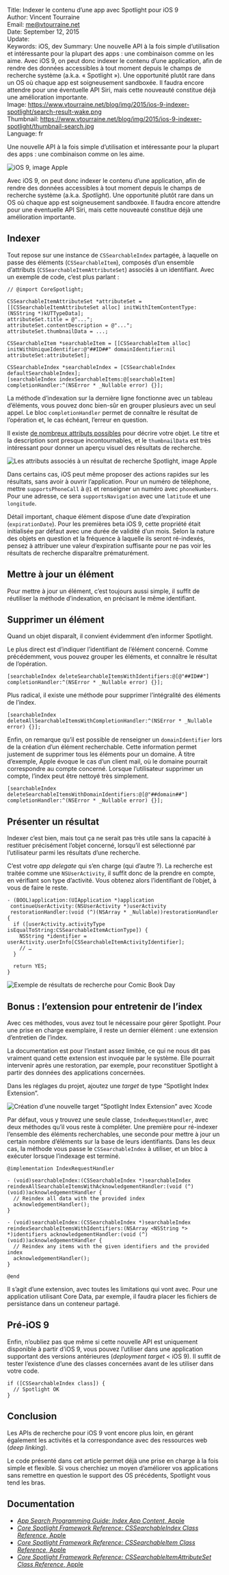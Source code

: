 Title:     Indexer le contenu d’une app avec Spotlight pour iOS 9  
Author:    Vincent Tourraine  
Email:     me@vtourraine.net  
Date:      September 12, 2015  
Update:   
Keywords:  iOS, dev
Summary:   Une nouvelle API à la fois simple d’utilisation et intéressante pour la plupart des apps : une combinaison comme on les aime. Avec iOS 9, on peut donc indexer le contenu d’une application, afin de rendre des données accessibles à tout moment depuis le champs de recherche système (a.k.a. « Spotlight »). Une opportunité plutôt rare dans un OS où chaque app est soigneusement sandboxée. Il faudra encore attendre pour une éventuelle API Siri, mais cette nouveauté constitue déjà une amélioration importante.  
Image:     https://www.vtourraine.net/blog/img/2015/ios-9-indexer-spotlight/search-result-wake.png  
Thumbnail: https://www.vtourraine.net/blog/img/2015/ios-9-indexer-spotlight/thumbnail-search.jpg  
Language:  fr  

Une nouvelle API à la fois simple d’utilisation et intéressante pour la plupart des apps : une combinaison comme on les aime.

![iOS 9, image Apple][ios 9 icon]

Avec iOS 9, on peut donc indexer le contenu d’une application, afin de rendre des données accessibles à tout moment depuis le champs de recherche système (a.k.a. _Spotlight_). Une opportunité plutôt rare dans un OS où chaque app est soigneusement sandboxée. Il faudra encore attendre pour une éventuelle API Siri, mais cette nouveauté constitue déjà une amélioration importante.


## Indexer

Tout repose sur une instance de `CSSearchableIndex` partagée, à laquelle on passe des éléments (`CSSearchableItem`), composés d’un ensemble d’attributs (`CSSearchableItemAttributeSet`) associés à un identifiant. Avec un exemple de code, c’est plus parlant :

``` objc
// @import CoreSpotlight;

CSSearchableItemAttributeSet *attributeSet = [[CSSearchableItemAttributeSet alloc] initWithItemContentType:(NSString *)kUTTypeData];
attributeSet.title = @"...";
attributeSet.contentDescription = @"...";
attributeSet.thumbnailData = ...;

CSSearchableItem *searchableItem = [[CSSearchableItem alloc] initWithUniqueIdentifier:@"##ID##" domainIdentifier:nil attributeSet:attributeSet];

CSSearchableIndex *searchableIndex = [CSSearchableIndex defaultSearchableIndex];
[searchableIndex indexSearchableItems:@[searchableItem] completionHandler:^(NSError * _Nullable error) {}];
```

La méthode d’indexation sur la dernière ligne fonctionne avec un tableau d’éléments, vous pouvez donc bien-sûr en grouper plusieurs avec un seul appel. Le bloc `completionHandler` permet de connaître le résultat de l’opération et, le cas échéant, l’erreur en question. 

Il existe [de nombreux attributs possibles](https://developer.apple.com/library/prerelease/ios/documentation/CoreSpotlight/Reference/CSSearchableItemAttributeSet_Class/index.html#//apple_ref/occ/cl/CSSearchableItemAttributeSet) pour décrire votre objet. Le titre et la description sont presque incontournables, et le `thumbnailData` est très intéressant pour donner un aperçu visuel des résultats de recherche. 

![Les attributs associés à un résultat de recherche Spotlight, image Apple][search result cell]

Dans certains cas, iOS peut même proposer des actions rapides sur les résultats, sans avoir à ouvrir l’application. Pour un numéro de téléphone, mettre `supportsPhoneCall` à `@1` et renseigner un numéro avec `phoneNumbers`. Pour une adresse, ce sera `supportsNavigation` avec une `latitude` et une `longitude`.

Détail important, chaque élément dispose d’une date d’expiration (`expirationDate`). Pour les premières beta iOS 9, cette propriété était initialisée par défaut avec une durée de validité d’un mois. Selon la nature des objets en question et la fréquence à laquelle ils seront ré-indexés, pensez à attribuer une valeur d’expiration suffisante pour ne pas voir les résultats de recherche disparaître prématurément.


## Mettre à jour un élément

Pour mettre à jour un élément, c’est toujours aussi simple, il suffit de réutiliser la méthode d’indexation, en précisant le même identifiant.


## Supprimer un élément

Quand un objet disparaît, il convient évidemment d’en informer Spotlight.

Le plus direct est d’indiquer l’identifiant de l’élément concerné. Comme précédemment, vous pouvez grouper les éléments, et connaître le résultat de l’opération.

``` objc
[searchableIndex deleteSearchableItemsWithIdentifiers:@[@"##ID##"] completionHandler:^(NSError * _Nullable error) {}];
```

Plus radical, il existe une méthode pour supprimer l’intégralité des éléments de l’index.

``` objc
[searchableIndex deleteAllSearchableItemsWithCompletionHandler:^(NSError * _Nullable error) {}];
```

Enfin, on remarque qu’il est possible de renseigner un `domainIdentifier` lors de la création d’un élément recherchable. Cette information permet justement de supprimer tous les éléments pour un domaine. À titre d’exemple, Apple évoque le cas d’un client mail, où le domaine pourrait correspondre au compte concerné. Lorsque l’utilisateur supprimer un compte, l’index peut être nettoyé très simplement.

``` objc
[searchableIndex deleteSearchableItemsWithDomainIdentifiers:@[@"##domain##"] completionHandler:^(NSError * _Nullable error) {}];
```


## Présenter un résultat

Indexer c’est bien, mais tout ça ne serait pas très utile sans la capacité à restituer précisément l’objet concerné, lorsqu’il est sélectionné par l’utilisateur parmi les résultats d’une recherche.  

C’est votre _app delegate_ qui s’en charge (qui d’autre ?). La recherche est traitée comme une `NSUserActivity`, il suffit donc de la prendre en compte, en vérifiant son type d’activité. Vous obtenez alors l’identifiant de l’objet, à vous de faire le reste.

``` objc
- (BOOL)application:(UIApplication *)application 
 continueUserActivity:(NSUserActivity *)userActivity
 restorationHandler:(void (^)(NSArray * _Nullable))restorationHandler {
  if ([userActivity.activityType isEqualToString:CSSearchableItemActionType]) {
    NSString *identifier = userActivity.userInfo[CSSearchableItemActivityIdentifier];
    // …
  }

  return YES;
}
```

![Exemple de résultats de recherche pour [Comic Book Day](http://www.studioamanga.com/comicbookday/)][search results]


## Bonus : l’extension pour entretenir de l’index

Avec ces méthodes, vous avez tout le nécessaire pour gérer Spotlight. Pour une prise en charge exemplaire, il reste un dernier élément : une extension d’entretien de l’index.

La documentation est pour l’instant assez limitée, ce qui ne nous dit pas vraiment quand cette extension est invoquée par le système. Elle pourrait intervenir après une restoration, par exemple, pour reconstituer Spotlight à partir des données des applications concernées. 

Dans les réglages du projet, ajoutez une _target_ de type “Spotlight Index Extension”.

![Création d’une nouvelle target “Spotlight Index Extension” avec Xcode][target spotlight]

Par défaut, vous y trouvez une seule classe, `IndexRequestHandler`, avec deux méthodes qu’il vous reste à compléter. Une première pour ré-indexer l’ensemble des éléments recherchables, une seconde pour mettre à jour un certain nombre d’éléments sur la base de leurs identifiants. Dans les deux cas, la méthode vous passe le `CSSearchableIndex` à utiliser, et un bloc à exécuter lorsque l’indexage est terminé.

``` objc
@implementation IndexRequestHandler

- (void)searchableIndex:(CSSearchableIndex *)searchableIndex reindexAllSearchableItemsWithAcknowledgementHandler:(void (^)(void))acknowledgementHandler {
  // Reindex all data with the provided index
  acknowledgementHandler();
}

- (void)searchableIndex:(CSSearchableIndex *)searchableIndex reindexSearchableItemsWithIdentifiers:(NSArray <NSString *> *)identifiers acknowledgementHandler:(void (^)(void))acknowledgementHandler {
  // Reindex any items with the given identifiers and the provided index
  acknowledgementHandler();
}

@end
```

Il s’agit d’une extension, avec toutes les limitations qui vont avec. Pour une application utilisant Core Data, par exemple, il faudra placer les fichiers de persistance dans un conteneur partagé. 


## Pré-iOS 9

Enfin, n’oubliez pas que même si cette nouvelle API est uniquement disponible à partir d’iOS 9, vous pouvez l’utiliser dans une application supportant des versions antérieures (_deployment target_ < iOS 9). Il suffit de tester l’existence d’une des classes concernées avant de les utiliser dans votre code.

``` objc
if ([CSSearchableIndex class]) {
  // Spotlight OK
}
```


## Conclusion

Les APIs de recherche pour iOS 9 vont encore plus loin, en gérant également les activités et la correspondance avec des ressources web (_deep linking_).

Le code présenté dans cet article permet déjà une prise en charge à la fois simple et flexible. Si vous cherchiez un moyen d’améliorer vos applications sans remettre en question le support des OS précédents, Spotlight vous tend les bras.


## Documentation

- [_App Search Programming Guide: Index App Content_, Apple](https://developer.apple.com/library/prerelease/ios/documentation/General/Conceptual/AppSearch/AppContent.html#//apple_ref/doc/uid/TP40016308-CH7-SW1)
- [_Core Spotlight Framework Reference: CSSearchableIndex Class Reference_, Apple](https://developer.apple.com/library/prerelease/ios/documentation/CoreSpotlight/Reference/CSSearchableIndex_Class/index.html#//apple_ref/occ/instm/CSSearchableIndex/)
- [_Core Spotlight Framework Reference: CSSearchableItem Class Reference_, Apple](https://developer.apple.com/library/prerelease/ios/documentation/CoreSpotlight/Reference/CSSearchableItem_Class/index.html#//apple_ref/occ/cl/CSSearchableItem)
- [_Core Spotlight Framework Reference: CSSearchableItemAttributeSet Class Reference_, Apple](https://developer.apple.com/library/prerelease/ios/documentation/CoreSpotlight/Reference/CSSearchableItemAttributeSet_Class/index.html#//apple_ref/occ/cl/CSSearchableItemAttributeSet)

[ios 9 icon]: /blog/img/2015/ios-9-indexer-spotlight/ios-9.png
[search result cell]: /blog/img/2015/ios-9-indexer-spotlight/search-result-cell.png
[search results]: /blog/img/2015/ios-9-indexer-spotlight/search-result-wake.png
[target spotlight]: /blog/img/2015/ios-9-indexer-spotlight/target-spotlight.png
